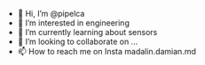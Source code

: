 - 👋 Hi, I’m @pipelca
- 👀 I’m interested in engineering
- 🌱 I’m currently learning about sensors
- 💞️ I’m looking to collaborate on ...
- 📫 How to reach me on Insta madalin.damian.md

<!---
pipelca/pipelca is a ✨ special ✨ repository because its `README.md` (this file) appears on your GitHub profile.
You can click the Preview link to take a look at your changes.
--->
